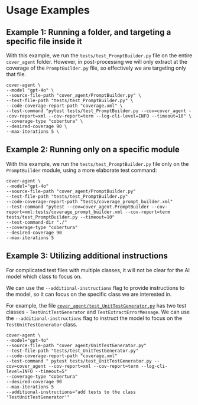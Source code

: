 # Usage Examples

## Example 1: Running a folder, and targeting a specific file inside it
With this example, we run the `tests/test_PromptBuilder.py` file on the entire `cover_agent` folder. 
However, in post-processing we will only extract at the coverage of the `PromptBuilder.py` file, so effectively we are targeting only that file.

```shell
cover-agent \ 
--model "gpt-4o" \
--source-file-path "cover_agent/PromptBuilder.py" \
--test-file-path "tests/test_PromptBuilder.py" \
--code-coverage-report-path "coverage.xml" \
--test-command "pytest tests/test_PromptBuilder.py --cov=cover_agent --cov-report=xml --cov-report=term --log-cli-level=INFO --timeout=10" \
--coverage-type "cobertura" \
--desired-coverage 90 \
--max-iterations 5 \ 
```

## Example 2: Running only on a specific module

With this example, we run the `tests/test_PromptBuilder.py` file only on the `PromptBuilder` module, using a more elaborate test command:
```shell
cover-agent \
--model="gpt-4o"
--source-file-path "cover_agent/PromptBuilder.py"
--test-file-path "tests/test_PromptBuilder.py"
--code-coverage-report-path "tests/coverage_prompt_builder.xml"
--test-command "pytest --cov=cover_agent.PromptBuilder --cov-report=xml:tests/coverage_prompt_builder.xml --cov-report=term tests/test_PromptBuilder.py --timeout=10"
--test-command-dir "./"
--coverage-type "cobertura"
--desired-coverage 90
--max-iterations 5
```

## Example 3: Utilizing additional instructions
For complicated test files with multiple classes, it will not be clear for the AI model which class to focus on.

We can use the `--additional-instructions` flag to provide instructions to the model, so it can focus on the specific class we are interested in.

For example, the file [`cover_agent/test_UnitTestGenerator.py`](../cover_agent/test_UnitTestGenerator.py) has two test classes - `TestUnitTestGenerator` and `TestExtractErrorMessage`.
We can use the `--additional-instructions` flag to instruct the model to focus on the `TestUnitTestGenerator` class.

```shell
cover-agent \
--model="gpt-4o"
--source-file-path "cover_agent/UnitTestGenerator.py"
--test-file-path "tests/test_UnitTestGenerator.py"
--code-coverage-report-path "coverage.xml"
--test-command " pytest tests/test_UnitTestGenerator.py --cov=cover_agent --cov-report=xml --cov-report=term --log-cli-level=INFO --timeout=5"
--coverage-type "cobertura"
--desired-coverage 90
--max-iterations 5
--additional-instructions="add tests to the class 'TestUnitTestGenerator'"
```
